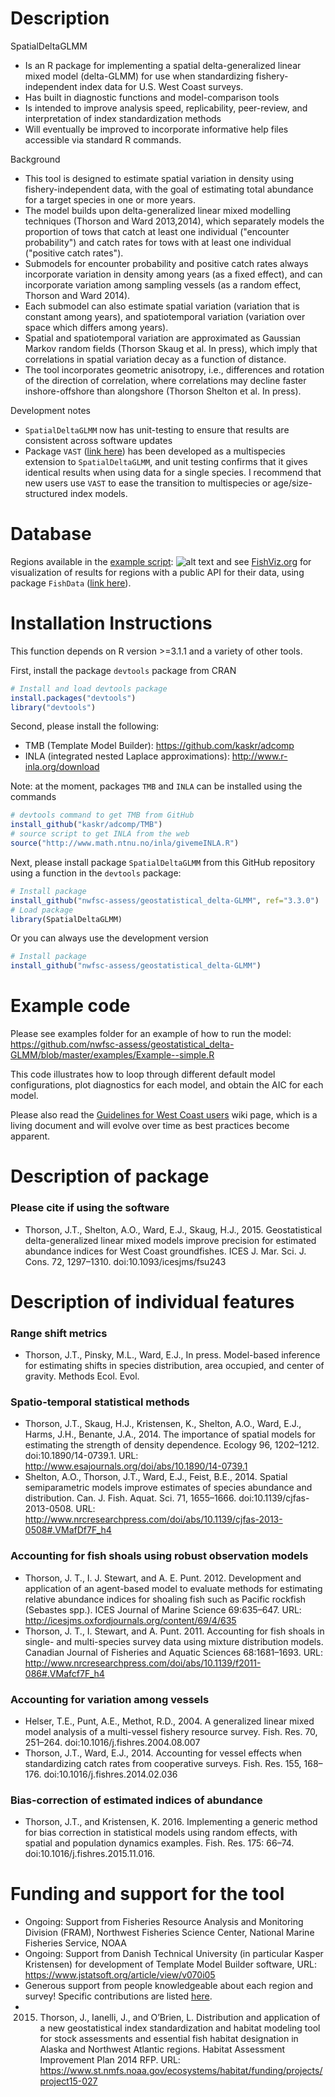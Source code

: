 Description
=============

SpatialDeltaGLMM
* Is an R package for implementing a spatial delta-generalized linear mixed model (delta-GLMM) for use when standardizing fishery-independent index data for U.S. West Coast surveys.
* Has built in diagnostic functions and model-comparison tools
* Is intended to improve analysis speed, replicability, peer-review, and interpretation of index standardization methods
* Will eventually be improved to incorporate informative help files accessible via standard R commands.

Background
* This tool is designed to estimate spatial variation in density using fishery-independent data, with the goal of estimating total abundance for a target species in one or more years.  
* The model builds upon delta-generalized linear mixed modelling techniques (Thorson and Ward 2013,2014), which separately models the proportion of tows that catch at least one individual ("encounter probability") and catch rates for tows with at least one individual ("positive catch rates").  
* Submodels for encounter probability and positive catch rates always incorporate variation in density among years (as a fixed effect), and can incorporate variation among sampling vessels (as a random effect, Thorson and Ward 2014).  
* Each submodel can also estimate spatial variation (variation that is constant among years), and spatiotemporal variation (variation over space which differs among years).  
* Spatial and spatiotemporal variation are approximated as Gaussian Markov random fields (Thorson Skaug et al. In press), which imply that correlations in spatial variation decay as a function of distance.  
* The tool incorporates geometric anisotropy, i.e., differences and rotation of the direction of correlation, where correlations may decline faster inshore-offshore than alongshore (Thorson Shelton et al. In press). 

Development notes
* `SpatialDeltaGLMM` now has unit-testing to ensure that results are consistent across software updates
* Package `VAST` ([link here](https://github.com/james-thorson/VAST)) has been developed as a multispecies extension to `SpatialDeltaGLMM`, and unit testing confirms that it gives identical results when using data for a single species.  I recommend that new users use `VAST` to ease the transition to multispecies or age/size-structured index models.
 
Database
=============

Regions available in the [example script](https://github.com/nwfsc-assess/geostatistical_delta-GLMM/blob/master/examples/Example--simple.R): 
![alt text](https://github.com/nwfsc-assess/geostatistical_delta-GLMM/raw/master/examples/global_coverage.png "Global data coverage")
and see [FishViz.org](http://www.FishViz.org) for visualization of results for regions with a public API for their data, using package `FishData` ([link here](https://github.com/james-thorson/FishData)).

Installation Instructions
=============
This function depends on R version >=3.1.1 and a variety of other tools.

First, install the package `devtools` package from CRAN

```R
# Install and load devtools package
install.packages("devtools")
library("devtools")
```

Second, please install the following:
* TMB (Template Model Builder): https://github.com/kaskr/adcomp
* INLA (integrated nested Laplace approximations): http://www.r-inla.org/download

Note: at the moment, packages `TMB` and `INLA` can be installed using the commands 

```R
# devtools command to get TMB from GitHub
install_github("kaskr/adcomp/TMB") 
# source script to get INLA from the web
source("http://www.math.ntnu.no/inla/givemeINLA.R")  
```

Next, please install package `SpatialDeltaGLMM` from this GitHub repository using a function in the `devtools` package:

```R
# Install package
install_github("nwfsc-assess/geostatistical_delta-GLMM", ref="3.3.0") 
# Load package
library(SpatialDeltaGLMM)
```

Or you can always use the development version

```R
# Install package
install_github("nwfsc-assess/geostatistical_delta-GLMM") 
```

Example code
=============
Please see examples folder for an example of how to run the model:
https://github.com/nwfsc-assess/geostatistical_delta-GLMM/blob/master/examples/Example--simple.R

This code illustrates how to loop through different default model configurations,
plot diagnostics for each model, and obtain the AIC for each model.

Please also read the [Guidelines for West Coast users](https://github.com/nwfsc-assess/geostatistical_delta-GLMM/wiki/West-Coast-Guidelines)
wiki page, which is a living document and will evolve over time as best practices
become apparent.


Description of package
=============
### Please cite if using the software
* Thorson, J.T., Shelton, A.O., Ward, E.J., Skaug, H.J., 2015. Geostatistical delta-generalized linear mixed models improve precision for estimated abundance indices for West Coast groundfishes. ICES J. Mar. Sci. J. Cons. 72, 1297–1310. doi:10.1093/icesjms/fsu243

Description of individual features
=============
### Range shift metrics
* Thorson, J.T., Pinsky, M.L., Ward, E.J., In press. Model-based inference for estimating shifts in species distribution, area occupied, and center of gravity. Methods Ecol. Evol.

### Spatio-temporal statistical methods
* Thorson, J.T., Skaug, H.J., Kristensen, K., Shelton, A.O., Ward, E.J., Harms, J.H., Benante, J.A., 2014. The importance of spatial models for estimating the strength of density dependence. Ecology 96, 1202–1212. doi:10.1890/14-0739.1. URL: http://www.esajournals.org/doi/abs/10.1890/14-0739.1
* Shelton, A.O., Thorson, J.T., Ward, E.J., Feist, B.E., 2014. Spatial semiparametric models improve estimates of species abundance and distribution. Can. J. Fish. Aquat. Sci. 71, 1655–1666. doi:10.1139/cjfas-2013-0508. URL: http://www.nrcresearchpress.com/doi/abs/10.1139/cjfas-2013-0508#.VMafDf7F_h4

### Accounting for fish shoals using robust observation models
* Thorson, J. T., I. J. Stewart, and A. E. Punt. 2012. Development and application of an agent-based model to evaluate methods for estimating relative abundance indices for shoaling fish such as Pacific rockfish (Sebastes spp.). ICES Journal of Marine Science 69:635–647. URL: http://icesjms.oxfordjournals.org/content/69/4/635
* Thorson, J. T., I. Stewart, and A. Punt. 2011. Accounting for fish shoals in single- and multi-species survey data using mixture distribution models. Canadian Journal of Fisheries and Aquatic Sciences 68:1681–1693. URL: http://www.nrcresearchpress.com/doi/abs/10.1139/f2011-086#.VMafcf7F_h4

### Accounting for variation among vessels
* Helser, T.E., Punt, A.E., Methot, R.D., 2004. A generalized linear mixed model analysis of a multi-vessel fishery resource survey. Fish. Res. 70, 251–264. doi:10.1016/j.fishres.2004.08.007
* Thorson, J.T., Ward, E.J., 2014. Accounting for vessel effects when standardizing catch rates from cooperative surveys. Fish. Res. 155, 168–176. doi:10.1016/j.fishres.2014.02.036

### Bias-correction of estimated indices of abundance
* Thorson, J.T., and Kristensen, K. 2016. Implementing a generic method for bias correction in statistical models using random effects, with spatial and population dynamics examples. Fish. Res. 175: 66–74. doi:10.1016/j.fishres.2015.11.016.

Funding and support for the tool
=============
* Ongoing:  Support from Fisheries Resource Analysis and Monitoring Division (FRAM), Northwest Fisheries Science Center, National Marine Fisheries Service, NOAA
* Ongoing:  Support from Danish Technical University (in particular Kasper Kristensen) for  development of Template Model Builder software, URL: https://www.jstatsoft.org/article/view/v070i05
* Generous support from people knowledgeable about each region and survey! Specific contributions are listed [here](https://github.com/nwfsc-assess/geostatistical_delta-GLMM/blob/master/shiny/Acknowledgements_for_regional_inputs.csv).  
* 2015.  Thorson, J., Ianelli, J., and O’Brien, L.  Distribution and application of a new geostatistical index standardization and habitat modeling tool for stock assessments and essential fish habitat designation in Alaska and Northwest Atlantic regions.  Habitat Assessment Improvement Plan 2014 RFP.  URL: https://www.st.nmfs.noaa.gov/ecosystems/habitat/funding/projects/project15-027
